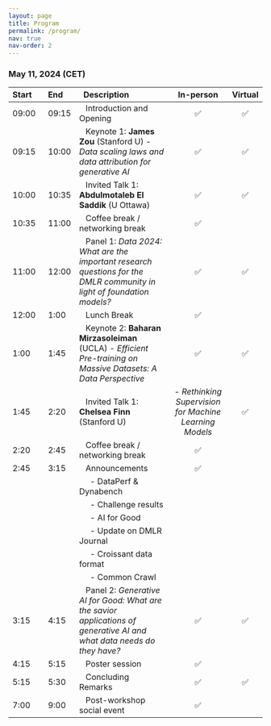 ```yaml
---
layout: page
title: Program
permalink: /program/
nav: true
nav-order: 2
---
```


### May 11, 2024 (CET)

| Start    |   End    |   Description | In-person | Virtual |
|:---  |:---  |:---|:---:|:---:|
| 09:00 |   09:15 |    Introduction and Opening| :white_check_mark: | :white_check_mark: |
| 09:15 |   10:00 |    Keynote 1: **James Zou** (Stanford U) - *Data scaling laws and data attribution for generative AI* |:white_check_mark:| :white_check_mark: |
| 10:00 |   10:35 |    Invited Talk 1: **Abdulmotaleb El Saddik** (U Ottawa) | :white_check_mark: | :white_check_mark: |
| 10:35 |   11:00 |    Coffee break / networking break| :white_check_mark: |  |
| 11:00 |   12:00 |    Panel 1: *Data 2024: What are the important research questions for the DMLR community in light of foundation models?* | :white_check_mark: | :white_check_mark:  |
| 12:00 |   1:00 |    Lunch Break | :white_check_mark: |  |
| 1:00 |   1:45 |    Keynote 2: **Baharan Mirzasoleiman** (UCLA) - *Efficient Pre-training on Massive Datasets: A Data Perspective*| :white_check_mark: | :white_check_mark: |
| 1:45 |   2:20 |    Invited Talk 1: **Chelsea Finn** (Stanford U) | - *Rethinking Supervision for Machine Learning Models*| :white_check_mark: |
| 2:20 |   2:45 |    Coffee break / networking break| :white_check_mark: |  |
| 2:45 |   3:15 |    Announcements  | :white_check_mark: |  |
|  |   |    &nbsp; - DataPerf & Dynabench| |  |
|  |   |    &nbsp; - Challenge results| |  |
|  |   |    &nbsp; - AI for Good| |  |
|  |   |    &nbsp; - Update on DMLR Journal | |  |
|  |   |    &nbsp; - Croissant data format| |  |
|  |   |    &nbsp; - Common Crawl| |  |
| 3:15 |   4:15 |    Panel 2: *Generative AI for Good: What are the savior applications of generative AI and what data needs do they have?* | :white_check_mark: | :white_check_mark: |
| 4:15 |   5:15 |    Poster session | :white_check_mark: | |
| 5:15 |   5:30 |    Concluding Remarks | :white_check_mark: | :white_check_mark: |
| 7:00 |   9:00 |    Post-workshop social event | :white_check_mark: | |
